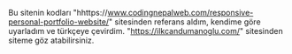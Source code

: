Bu sitenin kodları "hhttps://www.codingnepalweb.com/responsive-personal-portfolio-website/" sitesinden referans aldım, kendime göre uyarladım ve türkçeye çevirdim. 
"https://ilkcandumanoglu.com/" sitesinden siteme göz atabilirsiniz. 

